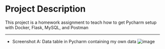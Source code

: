 # Project Description
This project is a homework assignment to teach how to get Pycharm setup with Docker, Flask, MySQL, and Postman

---

- Screenshot A: Data table in Pycharm containing my own data
![image](https://user-images.githubusercontent.com/85648353/126587298-8ba235bc-5ff3-428b-a7a2-099786ab6452.png)

